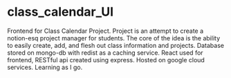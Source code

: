 # class_calendar_UI
Frontend for Class Calendar Project. Project is an attempt to create a notion-esq project manager for students. The core of the idea is the ability to easily create, add, and flesh out class information and projects. Database stored on mongo-db with redist as a caching service. React used for frontend, RESTful api created using express. Hosted on google cloud services. Learning as I go.
